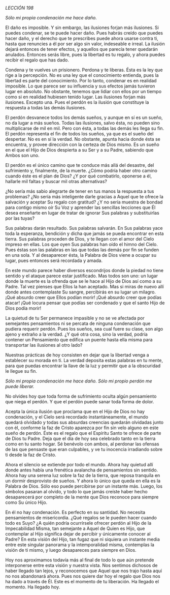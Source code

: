*LECCIÓN 198*

*Sólo mi propia condenación me hace daño.*

El daño es imposible. Y sin embargo, las ilusiones forjan más ilusiones. Si puedes condenar, se te puede hacer daño. Pues habrás creído que puedes hacer daño, y el derecho que te prescribes puede ahora usarse contra ti, hasta que renuncies a él por ser algo sin valor, indeseable e irreal. La ilusión dejará entonces de tener efectos, y aquellos que parecía tener quedarán anulados. Entonces serás libre, pues la libertad es tu regalo, y ahora puedes recibir el regalo que has dado.

Condena y te vuelves un prisionero. Perdona y te liberas. Ésta es la ley que rige a la percepción. No es una ley que el conocimiento entienda, pues la libertad es parte del conocimiento. Por lo tanto, condenar es en realidad imposible. Lo que parece ser su influencia y sus efectos jamás tuvieron lugar en absoluto. No obstante, tenemos que lidiar con ellos por un tiempo como si en realidad hubiesen tenido lugar. Las ilusiones forjan más ilusiones. Excepto una. Pues el perdón es la ilusión que constituye la respuesta a todas las demás ilusiones.

El perdón desvanece todos los demás sueños, y aunque en sí es un sueño, no da lugar a más sueños. Todas las ilusiones, salvo ésta, no pueden sino multiplicarse de mil en mil. Pero con ésta, a todas las demás les llega su fin. El perdón representa el fin de todos los sueños, ya que es el sueño del despertar. No es en sí la verdad. No obstante, apunta hacia donde ésta se encuentra, y provee dirección con la certeza de Dios mismo. Es un sueño en el que el Hijo de Dios despierta a su Ser y a su Padre, sabiendo que Ambos son uno.

El perdón es el único camino que te conduce más allá del desastre, del sufrimiento y, finalmente, de la muerte. ¿Cómo podría haber otro camino cuando éste es el plan de Dios? ¿Y por qué combatirlo, oponerse a él, hallarle mil faltas y buscar mil otras alternativas?

¿No sería más sabio alegrarte de tener en tus manos la respuesta a tus problemas? ¿No sería más inteligente darle gracias a Aquel que te ofrece la salvación y aceptar Su regalo con gratitud? ¿Y no sería muestra de bondad para contigo mismo oír Su Voz y aprender las sencillas lecciones que Él desea enseñarte en lugar de tratar de ignorar Sus palabras y substituirlas por las tuyas?

Sus palabras darán resultado. Sus palabras salvarán. En Sus palabras yace toda la esperanza, bendición y dicha que jamás se pueda encontrar en esta tierra. Sus palabras proceden de Dios, y te llegan con el amor del Cielo impreso en ellas. Los que oyen Sus palabras han oído el himno del Cielo. Pues éstas son las palabras en las que todas las demás por fin se funden en una sola. Y al desaparecer ésta, la Palabra de Dios viene a ocupar su lugar, pues entonces será recordada y amada.

En este mundo parece haber diversos escondrijos donde la piedad no tiene sentido y el ataque parece estar justificado. Mas todos son uno: un lugar donde la muerte es la ofrenda que se le hace al Hijo de Dios así como a su Padre. Tal vez pienses que Ellos la han aceptado. Mas si miras de nuevo allí donde antes contemplaste Su sangre, percibirás en su lugar un milagro. ¡Qué absurdo creer que Ellos podían morir! ¡Qué absurdo creer que podías atacar! ¡Qué locura pensar que podías ser condenado y que el santo Hijo de Dios podía morir!

La quietud de tu Ser permanece impasible y no se ve afectada por semejantes pensamientos ni se percata de ninguna condenación que pudiera requerir perdón. Pues los sueños, sea cual fuere su clase, son algo ajeno y extraño a la verdad. ¿Y qué otra cosa, sino la verdad, podría contener un Pensamiento que edifica un puente hasta ella misma para transportar las ilusiones al otro lado?

Nuestras prácticas de hoy consisten en dejar que la libertad venga a establecer su morada en ti. La verdad deposita estas palabras en tu mente, para que puedas encontrar la llave de la luz y permitir que a la obscuridad le llegue su fin.

_Sólo mi propia condenación me hace daño._
_Sólo mi propio perdón me puede liberar._

No olvides hoy que toda forma de sufrimiento oculta algún pensamiento que niega el perdón. Y que el perdón puede sanar toda forma de dolor.

Acepta la única ilusión que proclama que en el Hijo de Dios no hay condenación, y el Cielo será recordado instantáneamente, el mundo quedará olvidado y todas sus absurdas creencias quedarán olvidadas junto con él, conforme la faz de Cristo aparezca por fin sin velo alguno en este sueño de perdón. Éste es el regalo que el Espíritu Santo te ofrece de parte de Dios tu Padre. Deja que el día de hoy sea celebrado tanto en la tierra como en tu santo hogar. Sé benévolo con ambos, al perdonar las ofensas de las que pensaste que eran culpables, y ve tu inocencia irradiando sobre ti desde la faz de Cristo.

Ahora el silencio se extiende por todo el mundo. Ahora hay quietud allí donde antes había una frenética avalancha de pensamientos sin sentido. Ahora hay una serena luz sobre la faz de la tierra, que reposa tranquila en un dormir desprovisto de sueños. Y ahora lo único que queda en ella es la Palabra de Dios. Sólo eso puede percibirse por un instante más. Luego, los símbolos pasaran al olvido, y todo lo que jamás creíste haber hecho desaparecerá por completo de la mente que Dios reconoce para siempre como Su único Hijo.

En él no hay condenación. Es perfecto en su santidad. No necesita pensamientos de misericordia. ¿Qué regalos se le pueden hacer cuando todo es Suyo? ¿A quién podría ocurrírsele ofrecer perdón al Hijo de la Impecabilidad Misma, tan semejante a Aquel de Quien es Hijo, que contemplar al Hijo significa dejar de percibir y únicamente conocer al Padre? En esta visión del Hijo, tan fugaz que ni siquiera un instante media entre este singular panorama y la intemporalidad misma, contemplas la visión de ti mismo, y luego desapareces para siempre en Dios.

Hoy nos aproximamos todavía más al final de todo lo que aún pretende interponerse entre esta visión y nuestra vista. Nos sentimos dichosos de haber llegado tan lejos, y reconocemos que Aquel que nos trajo hasta aquí no nos abandonará ahora. Pues nos quiere dar hoy el regalo que Dios nos ha dado a través de Él. Este es el momento de tu liberación. Ha llegado el momento. Ha llegado hoy.